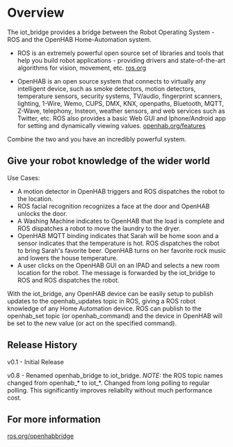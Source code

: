 Overview
=============

The iot_bridge provides a  bridge between the Robot Operating System - ROS and the OpenHAB Home-Automation system. 

* ROS is an extremely powerful open source set of libraries and tools that help you build robot applications - providing drivers and state-of-the-art algorithms for vision, movement, etc.
[ros.org](http://www.ros.org/)

* OpenHAB is an open source system that connects to virtually any intelligent device, such as smoke detectors, motion detectors, temperature sensors, security systems, TV/audio, fingerprint scanners, lighting, 1-Wire, Wemo, CUPS, DMX, KNX, openpaths, Bluetooth, MQTT, Z-Wave, telephony, Insteon, weather sensors, and web services such as Twitter, etc. ROS also provides a basic Web GUI and Iphone/Android app for setting and dynamically viewing values.
[openhab.org/features](http://www.openhab.org/features-tech.html)

Combine the two and you have an incredibly powerful system.

## Give your robot knowledge of the wider world
Use Cases:

* A motion detector in OpenHAB triggers and ROS dispatches the robot to the location.
* ROS facial recognition recognizes a face at the door and OpenHAB unlocks the door.
* A Washing Machine indicates to OpenHAB that the load is complete and ROS dispatches a robot to move the laundry to the dryer.
* OpenHAB MQTT binding indicates that Sarah will be home soon and a sensor indicates that the  temperature is hot.  ROS dispatches the robot to bring Sarah's favorite beer.  OpenHAB turns on her favorite rock music and lowers the house temperature.
* A user clicks on the OpenHAB GUI on an IPAD and selects a new room location for the robot. The message is forwarded by the iot_bridge to ROS and ROS dispatches the robot.

With the iot_bridge, any OpenHAB device can be easily setup to publish updates to the openhab_updates topic in ROS, giving a ROS robot knowledge of any Home Automation device. ROS can publish to the openhab_set topic (or openhab_command) and the device in OpenHAB will be set to the new value (or act on the specified command).

## Release History
v0.1 - Initial Release

v0.8 - Renamed openhab_bridge to iot_bridge.  *NOTE:* the ROS topic names changed from openhab_* to iot_*.  Changed from long polling to regular polling.  This significantly improves reliabilty without much performance cost.

## For more information

[ros.org/openhabbridge](http://wiki.ros.org/openhab_bridge)
